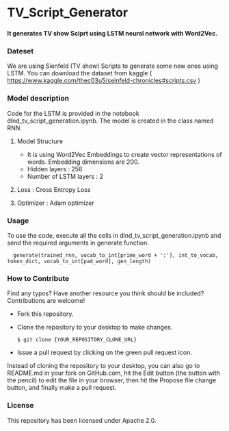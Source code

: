 # TV_Script_Generator
### 
<strong>It generates TV show Sciprt using LSTM neural network with Word2Vec.</strong>

### Dateset
We are using Sienfeld (TV show) Scripts to generate some new ones using LSTM. You can download the dataset from kaggle ( https://www.kaggle.com/thec03u5/seinfeld-chronicles#scripts.csv )

### Model description
Code for the LSTM is provided in the notebook dlnd_tv_script_generation.ipynb. The model is created in the class named RNN.
1. Model Structure
      - It is using Word2Vec Embeddings to create vector representations of words. Embedding dimensions are 200.
      - Hidden layers : 256
      - Number of LSTM layers : 2
      
2. Loss : Cross Entropy Loss

3. Optimizer : Adam optimizer

### Usage
To use the code, execute all the cells in dlnd_tv_script_generation.ipynb and send the required arguments in generate function.

      generate(trained_rnn, vocab_to_int[prime_word + ':'], int_to_vocab, token_dict, vocab_to_int[pad_word], gen_length)

      
### How to Contribute
Find any typos? Have another resource you think should be included? Contributions are welcome!

* Fork this repository.

* Clone the repository to your desktop to make changes.

      $ git clone {YOUR_REPOSITORY_CLONE_URL}

* Issue a pull request by clicking on the green pull request icon.

Instead of cloning the repository to your desktop, you can also go to README.md in your fork on GitHub.com, hit the Edit button (the button with the pencil) to edit the file in your browser, then hit the Propose file change button, and finally make a pull request.

### License
This repository has been licensed under Apache 2.0.
